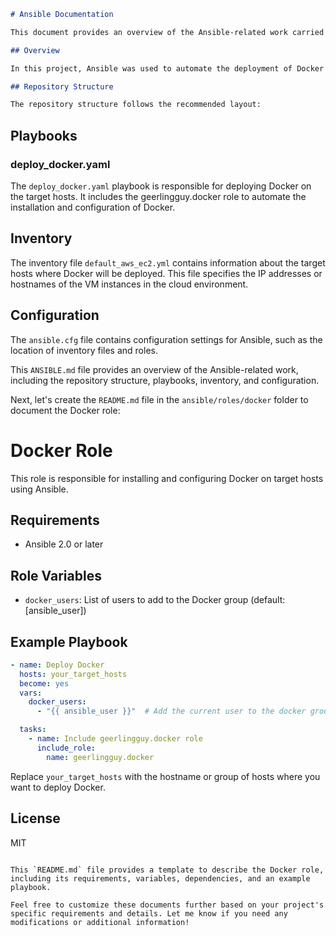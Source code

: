 ```markdown
# Ansible Documentation

This document provides an overview of the Ansible-related work carried out in this project.

## Overview

In this project, Ansible was used to automate the deployment of Docker on cloud VM instances. This was achieved by developing an Ansible playbook that utilized the geerlingguy.docker role from Ansible Galaxy.

## Repository Structure

The repository structure follows the recommended layout:

```

## Playbooks

### deploy_docker.yaml

The `deploy_docker.yaml` playbook is responsible for deploying Docker on the target hosts. It includes the geerlingguy.docker role to automate the installation and configuration of Docker.

## Inventory

The inventory file `default_aws_ec2.yml` contains information about the target hosts where Docker will be deployed. This file specifies the IP addresses or hostnames of the VM instances in the cloud environment.

## Configuration

The `ansible.cfg` file contains configuration settings for Ansible, such as the location of inventory files and roles.


This `ANSIBLE.md` file provides an overview of the Ansible-related work, including the repository structure, playbooks, inventory, and configuration.

Next, let's create the `README.md` file in the `ansible/roles/docker` folder to document the Docker role:

# Docker Role

This role is responsible for installing and configuring Docker on target hosts using Ansible.

## Requirements

- Ansible 2.0 or later

## Role Variables

- `docker_users`: List of users to add to the Docker group (default: [ansible_user])


## Example Playbook

```yaml
- name: Deploy Docker
  hosts: your_target_hosts
  become: yes
  vars:
    docker_users:
      - "{{ ansible_user }}"  # Add the current user to the docker group

  tasks:
    - name: Include geerlingguy.docker role
      include_role:
        name: geerlingguy.docker
```

Replace `your_target_hosts` with the hostname or group of hosts where you want to deploy Docker.

## License

MIT
```

This `README.md` file provides a template to describe the Docker role, including its requirements, variables, dependencies, and an example playbook.

Feel free to customize these documents further based on your project's specific requirements and details. Let me know if you need any modifications or additional information!
